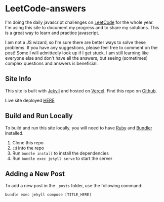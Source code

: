 # LeetCode-answers

I'm doing the daily javascript challenges on [LeetCode](https://leetcode.com/) for the whole year. I'm using this site to document my progress and to share my solutions. This is a great way to learn and practice javascript.

I am not a JS wizard, so I'm sure there are better ways to solve these problems. If you have any suggestions, please feel free to comment on the post! Some I will admittedly look up if I get stuck. I am still learning like everyone else and don't have all the answers, but seeing (sometimes) complex questions and answers is beneficial.

## Site Info

This site is built with [Jekyll](https://jekyllrb.com/) and hosted on [Vercel](https://vercel.com/). Find this repo on [Github](https://github.com/leabs/leet-code-answers).

Live site deployed [HERE](https://leet-code-answers.vercel.app/)

## Build and Run Locally

To build and run this site locally, you will need to have [Ruby](https://www.ruby-lang.org/en/) and [Bundler](https://bundler.io/) installed.

1. Clone this repo
2. `cd` into the repo
3. Run `bundle install` to install the dependencies
4. Run `bundle exec jekyll serve` to start the server

## Adding a New Post

To add a new post in the `_posts` folder, use the following command:

```
bundle exec jekyll compose [TITLE_HERE]
```
